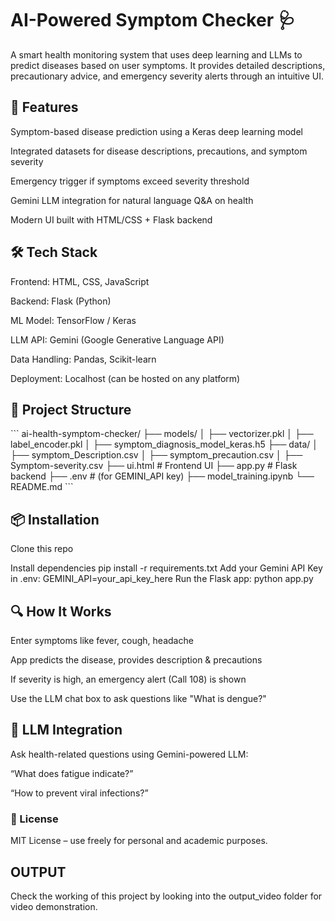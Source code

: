 # AI-Powered Symptom Checker 🩺

A smart health monitoring system that uses deep learning and LLMs to predict diseases based on user symptoms. It provides detailed descriptions, precautionary advice, and emergency severity alerts through an intuitive UI.

<h2>🚀 Features</h2>
Symptom-based disease prediction using a Keras deep learning model

Integrated datasets for disease descriptions, precautions, and symptom severity

Emergency trigger if symptoms exceed severity threshold

Gemini LLM integration for natural language Q&A on health

Modern UI built with HTML/CSS + Flask backend

<h2>🛠 Tech Stack</h2>
Frontend: HTML, CSS, JavaScript

Backend: Flask (Python)

ML Model: TensorFlow / Keras

LLM API: Gemini (Google Generative Language API)

Data Handling: Pandas, Scikit-learn

Deployment: Localhost (can be hosted on any platform)

<h2>📂 Project Structure</h2>
```
ai-health-symptom-checker/
├── models/
│ ├── vectorizer.pkl
│ ├── label_encoder.pkl
│ ├── symptom_diagnosis_model_keras.h5
├── data/
│ ├── symptom_Description.csv
│ ├── symptom_precaution.csv
│ ├── Symptom-severity.csv
├── ui.html # Frontend UI
├── app.py # Flask backend
├── .env # (for GEMINI_API key)
├── model_training.ipynb
└── README.md
```
<h2>📦 Installation</h2>
Clone this repo

Install dependencies
pip install -r requirements.txt
Add your Gemini API Key in .env:
GEMINI_API=your_api_key_here
Run the Flask app:
python app.py

<h2>🔍 How It Works</h2>
Enter symptoms like fever, cough, headache

App predicts the disease, provides description & precautions

If severity is high, an emergency alert (Call 108) is shown

Use the LLM chat box to ask questions like "What is dengue?"

<h2>🤖 LLM Integration</h2>
Ask health-related questions using Gemini-powered LLM:

“What does fatigue indicate?”

“How to prevent viral infections?”

<h3>📄 License</h3>
MIT License – use freely for personal and academic purposes.

<h2>OUTPUT</h2>
Check the working of this project by looking into the output_video folder for video demonstration.
